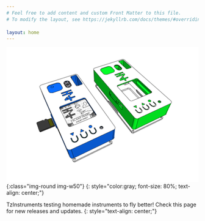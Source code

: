 ```yaml
---
# Feel free to add content and custom Front Matter to this file.
# To modify the layout, see https://jekyllrb.com/docs/themes/#overriding-theme-defaults

layout: home
---
```


![image-title-here](/images/tzi.png){:class="img-round img-w50"}
{: style="color:gray; font-size: 80%; text-align: center;"}

TzInstruments testing homemade instruments to fly better!
Check this page for new releases and updates.
{: style="text-align: center;"}

